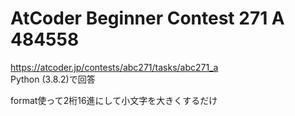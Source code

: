 # AtCoder Beginner Contest 271 A 484558  
https://atcoder.jp/contests/abc271/tasks/abc271_a  
Python (3.8.2)で回答  

format使って2桁16進にして小文字を大きくするだけ
